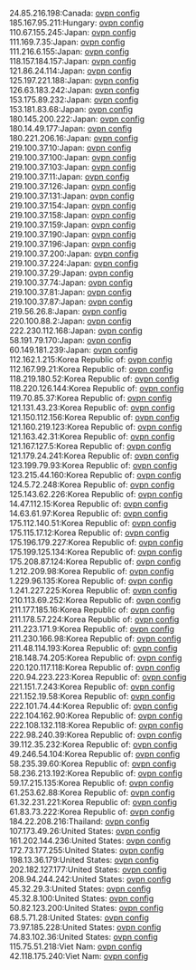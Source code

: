 24.85.216.198:Canada: [ovpn config](vpn/24_85_216_198.ovpn)  
185.167.95.211:Hungary: [ovpn config](vpn/185_167_95_211.ovpn)  
110.67.155.245:Japan: [ovpn config](vpn/110_67_155_245.ovpn)  
111.169.7.35:Japan: [ovpn config](vpn/111_169_7_35.ovpn)  
111.216.6.155:Japan: [ovpn config](vpn/111_216_6_155.ovpn)  
118.157.184.157:Japan: [ovpn config](vpn/118_157_184_157.ovpn)  
121.86.24.114:Japan: [ovpn config](vpn/121_86_24_114.ovpn)  
125.197.221.188:Japan: [ovpn config](vpn/125_197_221_188.ovpn)  
126.63.183.242:Japan: [ovpn config](vpn/126_63_183_242.ovpn)  
153.175.89.232:Japan: [ovpn config](vpn/153_175_89_232.ovpn)  
153.181.83.68:Japan: [ovpn config](vpn/153_181_83_68.ovpn)  
180.145.200.222:Japan: [ovpn config](vpn/180_145_200_222.ovpn)  
180.14.49.177:Japan: [ovpn config](vpn/180_14_49_177.ovpn)  
180.221.206.16:Japan: [ovpn config](vpn/180_221_206_16.ovpn)  
219.100.37.10:Japan: [ovpn config](vpn/219_100_37_10.ovpn)  
219.100.37.100:Japan: [ovpn config](vpn/219_100_37_100.ovpn)  
219.100.37.103:Japan: [ovpn config](vpn/219_100_37_103.ovpn)  
219.100.37.11:Japan: [ovpn config](vpn/219_100_37_11.ovpn)  
219.100.37.126:Japan: [ovpn config](vpn/219_100_37_126.ovpn)  
219.100.37.131:Japan: [ovpn config](vpn/219_100_37_131.ovpn)  
219.100.37.154:Japan: [ovpn config](vpn/219_100_37_154.ovpn)  
219.100.37.158:Japan: [ovpn config](vpn/219_100_37_158.ovpn)  
219.100.37.159:Japan: [ovpn config](vpn/219_100_37_159.ovpn)  
219.100.37.190:Japan: [ovpn config](vpn/219_100_37_190.ovpn)  
219.100.37.196:Japan: [ovpn config](vpn/219_100_37_196.ovpn)  
219.100.37.200:Japan: [ovpn config](vpn/219_100_37_200.ovpn)  
219.100.37.224:Japan: [ovpn config](vpn/219_100_37_224.ovpn)  
219.100.37.29:Japan: [ovpn config](vpn/219_100_37_29.ovpn)  
219.100.37.74:Japan: [ovpn config](vpn/219_100_37_74.ovpn)  
219.100.37.81:Japan: [ovpn config](vpn/219_100_37_81.ovpn)  
219.100.37.87:Japan: [ovpn config](vpn/219_100_37_87.ovpn)  
219.56.26.8:Japan: [ovpn config](vpn/219_56_26_8.ovpn)  
220.100.88.2:Japan: [ovpn config](vpn/220_100_88_2.ovpn)  
222.230.112.168:Japan: [ovpn config](vpn/222_230_112_168.ovpn)  
58.191.79.170:Japan: [ovpn config](vpn/58_191_79_170.ovpn)  
60.149.181.239:Japan: [ovpn config](vpn/60_149_181_239.ovpn)  
112.162.1.215:Korea Republic of: [ovpn config](vpn/112_162_1_215.ovpn)  
112.167.99.21:Korea Republic of: [ovpn config](vpn/112_167_99_21.ovpn)  
118.219.180.52:Korea Republic of: [ovpn config](vpn/118_219_180_52.ovpn)  
118.220.126.144:Korea Republic of: [ovpn config](vpn/118_220_126_144.ovpn)  
119.70.85.37:Korea Republic of: [ovpn config](vpn/119_70_85_37.ovpn)  
121.131.43.23:Korea Republic of: [ovpn config](vpn/121_131_43_23.ovpn)  
121.150.112.156:Korea Republic of: [ovpn config](vpn/121_150_112_156.ovpn)  
121.160.219.123:Korea Republic of: [ovpn config](vpn/121_160_219_123.ovpn)  
121.163.42.31:Korea Republic of: [ovpn config](vpn/121_163_42_31.ovpn)  
121.167.127.5:Korea Republic of: [ovpn config](vpn/121_167_127_5.ovpn)  
121.179.24.241:Korea Republic of: [ovpn config](vpn/121_179_24_241.ovpn)  
123.199.79.93:Korea Republic of: [ovpn config](vpn/123_199_79_93.ovpn)  
123.215.44.160:Korea Republic of: [ovpn config](vpn/123_215_44_160.ovpn)  
124.5.72.248:Korea Republic of: [ovpn config](vpn/124_5_72_248.ovpn)  
125.143.62.226:Korea Republic of: [ovpn config](vpn/125_143_62_226.ovpn)  
14.47.112.15:Korea Republic of: [ovpn config](vpn/14_47_112_15.ovpn)  
14.63.61.97:Korea Republic of: [ovpn config](vpn/14_63_61_97.ovpn)  
175.112.140.51:Korea Republic of: [ovpn config](vpn/175_112_140_51.ovpn)  
175.115.17.12:Korea Republic of: [ovpn config](vpn/175_115_17_12.ovpn)  
175.196.179.227:Korea Republic of: [ovpn config](vpn/175_196_179_227.ovpn)  
175.199.125.134:Korea Republic of: [ovpn config](vpn/175_199_125_134.ovpn)  
175.208.87.124:Korea Republic of: [ovpn config](vpn/175_208_87_124.ovpn)  
1.212.209.98:Korea Republic of: [ovpn config](vpn/1_212_209_98.ovpn)  
1.229.96.135:Korea Republic of: [ovpn config](vpn/1_229_96_135.ovpn)  
1.241.227.225:Korea Republic of: [ovpn config](vpn/1_241_227_225.ovpn)  
210.113.69.252:Korea Republic of: [ovpn config](vpn/210_113_69_252.ovpn)  
211.177.185.16:Korea Republic of: [ovpn config](vpn/211_177_185_16.ovpn)  
211.178.57.224:Korea Republic of: [ovpn config](vpn/211_178_57_224.ovpn)  
211.223.171.9:Korea Republic of: [ovpn config](vpn/211_223_171_9.ovpn)  
211.230.166.98:Korea Republic of: [ovpn config](vpn/211_230_166_98.ovpn)  
211.48.114.193:Korea Republic of: [ovpn config](vpn/211_48_114_193.ovpn)  
218.148.74.205:Korea Republic of: [ovpn config](vpn/218_148_74_205.ovpn)  
220.120.117.118:Korea Republic of: [ovpn config](vpn/220_120_117_118.ovpn)  
220.94.223.223:Korea Republic of: [ovpn config](vpn/220_94_223_223.ovpn)  
221.151.7.243:Korea Republic of: [ovpn config](vpn/221_151_7_243.ovpn)  
221.152.19.58:Korea Republic of: [ovpn config](vpn/221_152_19_58.ovpn)  
222.101.74.44:Korea Republic of: [ovpn config](vpn/222_101_74_44.ovpn)  
222.104.162.90:Korea Republic of: [ovpn config](vpn/222_104_162_90.ovpn)  
222.108.132.118:Korea Republic of: [ovpn config](vpn/222_108_132_118.ovpn)  
222.98.240.39:Korea Republic of: [ovpn config](vpn/222_98_240_39.ovpn)  
39.112.35.232:Korea Republic of: [ovpn config](vpn/39_112_35_232.ovpn)  
49.246.54.104:Korea Republic of: [ovpn config](vpn/49_246_54_104.ovpn)  
58.235.39.60:Korea Republic of: [ovpn config](vpn/58_235_39_60.ovpn)  
58.236.213.192:Korea Republic of: [ovpn config](vpn/58_236_213_192.ovpn)  
59.17.215.135:Korea Republic of: [ovpn config](vpn/59_17_215_135.ovpn)  
61.253.62.88:Korea Republic of: [ovpn config](vpn/61_253_62_88.ovpn)  
61.32.231.221:Korea Republic of: [ovpn config](vpn/61_32_231_221.ovpn)  
61.83.73.222:Korea Republic of: [ovpn config](vpn/61_83_73_222.ovpn)  
184.22.208.216:Thailand: [ovpn config](vpn/184_22_208_216.ovpn)  
107.173.49.26:United States: [ovpn config](vpn/107_173_49_26.ovpn)  
161.202.144.236:United States: [ovpn config](vpn/161_202_144_236.ovpn)  
172.73.177.255:United States: [ovpn config](vpn/172_73_177_255.ovpn)  
198.13.36.179:United States: [ovpn config](vpn/198_13_36_179.ovpn)  
202.182.127.177:United States: [ovpn config](vpn/202_182_127_177.ovpn)  
208.94.244.242:United States: [ovpn config](vpn/208_94_244_242.ovpn)  
45.32.29.3:United States: [ovpn config](vpn/45_32_29_3.ovpn)  
45.32.8.100:United States: [ovpn config](vpn/45_32_8_100.ovpn)  
50.82.123.200:United States: [ovpn config](vpn/50_82_123_200.ovpn)  
68.5.71.28:United States: [ovpn config](vpn/68_5_71_28.ovpn)  
73.97.185.228:United States: [ovpn config](vpn/73_97_185_228.ovpn)  
74.83.102.36:United States: [ovpn config](vpn/74_83_102_36.ovpn)  
115.75.51.218:Viet Nam: [ovpn config](vpn/115_75_51_218.ovpn)  
42.118.175.240:Viet Nam: [ovpn config](vpn/42_118_175_240.ovpn)  
